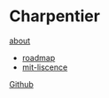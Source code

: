# Charpentier

[ about ]()

  * [ roadmap ](ROADMAP.md)
  * [ mit-liscence ](MIT-LISCENCE.md)

[ Github ](https://github.com/denislaliberte/charpentier)

